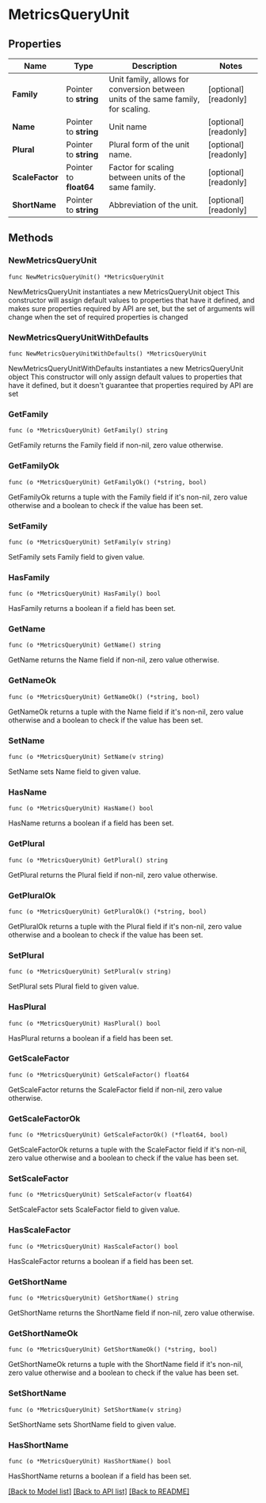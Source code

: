 # MetricsQueryUnit

## Properties

Name | Type | Description | Notes
---- | ---- | ----------- | ------
**Family** | Pointer to **string** | Unit family, allows for conversion between units of the same family, for scaling. | [optional] [readonly] 
**Name** | Pointer to **string** | Unit name | [optional] [readonly] 
**Plural** | Pointer to **string** | Plural form of the unit name. | [optional] [readonly] 
**ScaleFactor** | Pointer to **float64** | Factor for scaling between units of the same family. | [optional] [readonly] 
**ShortName** | Pointer to **string** | Abbreviation of the unit. | [optional] [readonly] 

## Methods

### NewMetricsQueryUnit

`func NewMetricsQueryUnit() *MetricsQueryUnit`

NewMetricsQueryUnit instantiates a new MetricsQueryUnit object
This constructor will assign default values to properties that have it defined,
and makes sure properties required by API are set, but the set of arguments
will change when the set of required properties is changed

### NewMetricsQueryUnitWithDefaults

`func NewMetricsQueryUnitWithDefaults() *MetricsQueryUnit`

NewMetricsQueryUnitWithDefaults instantiates a new MetricsQueryUnit object
This constructor will only assign default values to properties that have it defined,
but it doesn't guarantee that properties required by API are set

### GetFamily

`func (o *MetricsQueryUnit) GetFamily() string`

GetFamily returns the Family field if non-nil, zero value otherwise.

### GetFamilyOk

`func (o *MetricsQueryUnit) GetFamilyOk() (*string, bool)`

GetFamilyOk returns a tuple with the Family field if it's non-nil, zero value otherwise
and a boolean to check if the value has been set.

### SetFamily

`func (o *MetricsQueryUnit) SetFamily(v string)`

SetFamily sets Family field to given value.

### HasFamily

`func (o *MetricsQueryUnit) HasFamily() bool`

HasFamily returns a boolean if a field has been set.

### GetName

`func (o *MetricsQueryUnit) GetName() string`

GetName returns the Name field if non-nil, zero value otherwise.

### GetNameOk

`func (o *MetricsQueryUnit) GetNameOk() (*string, bool)`

GetNameOk returns a tuple with the Name field if it's non-nil, zero value otherwise
and a boolean to check if the value has been set.

### SetName

`func (o *MetricsQueryUnit) SetName(v string)`

SetName sets Name field to given value.

### HasName

`func (o *MetricsQueryUnit) HasName() bool`

HasName returns a boolean if a field has been set.

### GetPlural

`func (o *MetricsQueryUnit) GetPlural() string`

GetPlural returns the Plural field if non-nil, zero value otherwise.

### GetPluralOk

`func (o *MetricsQueryUnit) GetPluralOk() (*string, bool)`

GetPluralOk returns a tuple with the Plural field if it's non-nil, zero value otherwise
and a boolean to check if the value has been set.

### SetPlural

`func (o *MetricsQueryUnit) SetPlural(v string)`

SetPlural sets Plural field to given value.

### HasPlural

`func (o *MetricsQueryUnit) HasPlural() bool`

HasPlural returns a boolean if a field has been set.

### GetScaleFactor

`func (o *MetricsQueryUnit) GetScaleFactor() float64`

GetScaleFactor returns the ScaleFactor field if non-nil, zero value otherwise.

### GetScaleFactorOk

`func (o *MetricsQueryUnit) GetScaleFactorOk() (*float64, bool)`

GetScaleFactorOk returns a tuple with the ScaleFactor field if it's non-nil, zero value otherwise
and a boolean to check if the value has been set.

### SetScaleFactor

`func (o *MetricsQueryUnit) SetScaleFactor(v float64)`

SetScaleFactor sets ScaleFactor field to given value.

### HasScaleFactor

`func (o *MetricsQueryUnit) HasScaleFactor() bool`

HasScaleFactor returns a boolean if a field has been set.

### GetShortName

`func (o *MetricsQueryUnit) GetShortName() string`

GetShortName returns the ShortName field if non-nil, zero value otherwise.

### GetShortNameOk

`func (o *MetricsQueryUnit) GetShortNameOk() (*string, bool)`

GetShortNameOk returns a tuple with the ShortName field if it's non-nil, zero value otherwise
and a boolean to check if the value has been set.

### SetShortName

`func (o *MetricsQueryUnit) SetShortName(v string)`

SetShortName sets ShortName field to given value.

### HasShortName

`func (o *MetricsQueryUnit) HasShortName() bool`

HasShortName returns a boolean if a field has been set.


[[Back to Model list]](../README.md#documentation-for-models) [[Back to API list]](../README.md#documentation-for-api-endpoints) [[Back to README]](../README.md)


